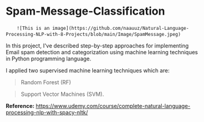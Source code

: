 # Spam-Message-Classification

        ![This is an image](https://github.com/naauuz/Natural-Language-Processing-NLP-with-8-Projects/blob/main/Image/SpamMessage.jpeg)


In this project, I've described step-by-step approaches for implementing Email spam detection and categorization using machine learning techniques in Python programming language.

I applied two supervised machine learning techniques which are:
 
> Random Forest (RF) 

> Support Vector Machines (SVM).

**Reference:**
https://www.udemy.com/course/complete-natural-language-processing-nlp-with-spacy-nltk/


